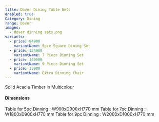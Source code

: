 ```yaml
---
title: Dover Dining Table Sets
enabled: true
Category: Dining
range: Dover
images:
  - dover dinning sets.png
variants:
  - price: 84900
    variantName: 5pce Square Dining Set
  - price: 124900
    variantName: 7 Piece Dinning Set
  - price: 149500
    variantName: 9 Piece Dinning Set
  - price: 15900
    variantName: Extra Dinning Chair
---
```


Solid Acacia Timber in Multicolour

#### Dimensions

Table for 5pc Dinning : W900xD900xH770 mm
Table for 7pc Dinning : W1800xD900xH770 mm
Table for 9pc Dinning : W2000xD1000xH770 mm
